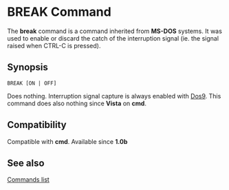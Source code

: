 # BREAK Command #

The **break** command is a command inherited from **MS-DOS** systems. It was 
used to enable or discard the catch of the interruption signal \(ie. the 
signal raised when CTRL-C is pressed\).

## Synopsis ##

    BREAK [ON | OFF]

Does nothing. Interruption signal capture is always enabled with 
[Dos9](dos9). This command does also nothing since **Vista** on **cmd**.

## Compatibility ##

Compatible with **cmd**. Available since **1.0b**

## See also ##

[Commands list](commands) 

